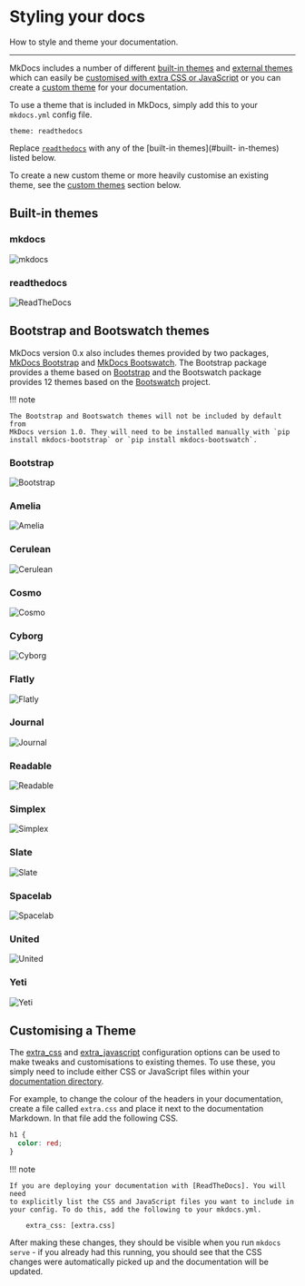 # Styling your docs

How to style and theme your documentation.

---

MkDocs includes a number of different [built-in themes](#built-in-themes) and
[external themes](#bootstrap-and-bootswatch-themes) which can easily be
[customised with extra CSS or JavaScript](#customising-a-theme) or you can
create a [custom theme](/user-guide/custom-themes.md) for your documentation.

To use a theme that is included in MkDocs, simply add this to your
`mkdocs.yml` config file.

    theme: readthedocs

Replace [`readthedocs`](#readthedocs) with any of the [built-in themes](#built-
in-themes) listed below.

To create a new custom theme or more heavily customise an existing theme, see
the [custom themes](#custom-themes) section below.

## Built-in themes

### mkdocs

![mkdocs](/img/mkdocs.png)

### readthedocs

![ReadTheDocs](https://docs.readthedocs.org/en/latest/_images/screen_mobile.png)

## Bootstrap and Bootswatch themes

MkDocs version 0.x also includes themes provided by two packages, [MkDocs Bootstrap] and
[MkDocs Bootswatch]. The Bootstrap package provides a theme based on [Bootstrap]
and the Bootswatch package provides 12 themes based on the [Bootswatch] project.

!!! note

    The Bootstrap and Bootswatch themes will not be included by default from
    MkDocs version 1.0. They will need to be installed manually with `pip
    install mkdocs-bootstrap` or `pip install mkdocs-bootswatch`.

[Bootstrap]: http://getbootstrap.com/
[Bootswatch]: http://bootswatch.com/
[MkDocs Bootstrap]: http://mkdocs.github.io/mkdocs-bootstrap/
[MkDocs Bootswatch]: http://mkdocs.github.io/mkdocs-bootswatch/

### Bootstrap

![Bootstrap](http://bootstrapdocs.com/v2.3.1/docs/assets/img/examples/bootstrap-example-fluid.png)

### Amelia

![Amelia](http://bootswatch.com/2/amelia/thumbnail.png)

### Cerulean

![Cerulean](http://bootswatch.com/cerulean/thumbnail.png)

### Cosmo

![Cosmo](http://bootswatch.com/cosmo/thumbnail.png)

### Cyborg

![Cyborg](http://bootswatch.com/cyborg/thumbnail.png)

### Flatly

![Flatly](http://bootswatch.com/flatly/thumbnail.png)

### Journal

![Journal](http://bootswatch.com/journal/thumbnail.png)

### Readable

![Readable](http://bootswatch.com/readable/thumbnail.png)

### Simplex

![Simplex](http://bootswatch.com/simplex/thumbnail.png)

### Slate

![Slate](http://bootswatch.com/slate/thumbnail.png)

### Spacelab

![Spacelab](http://bootswatch.com/spacelab/thumbnail.png)

### United

![United](http://bootswatch.com/united/thumbnail.png)

### Yeti

![Yeti](http://bootswatch.com/yeti/thumbnail.png)

## Customising a Theme

The [extra_css] and [extra_javascript] configuration options can be used to
make tweaks and customisations to existing themes. To use these, you simply
need to include either CSS or JavaScript files within your [documentation
directory].

For example, to change the colour of the headers in your documentation, create
a file called `extra.css` and place it next to the documentation Markdown. In
that file add the following CSS.

```CSS
h1 {
  color: red;
}
```

!!! note

    If you are deploying your documentation with [ReadTheDocs]. You will need
    to explicitly list the CSS and JavaScript files you want to include in
    your config. To do this, add the following to your mkdocs.yml.

        extra_css: [extra.css]

After making these changes, they should be visible when you run
`mkdocs serve` - if you already had this running, you should see that the CSS
changes were automatically picked up and the documentation will be updated.

[ReadTheDocs]: ./deploying-your-docs.md#readthedocs
[documentation directory]: /user-guide/configuration/#docs_dir
[extra_css]: /user-guide/configuration.md#extra_css
[extra_javascript]: /user-guide/configuration.md#extra_javascript
